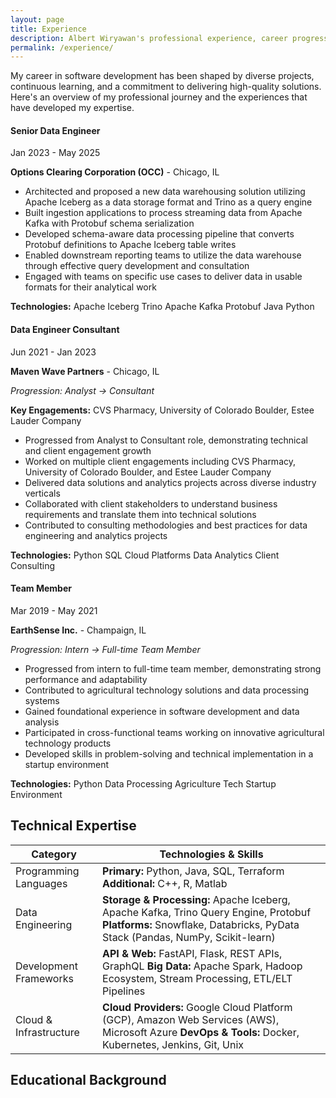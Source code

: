 ```yaml
---
layout: page
title: Experience
description: Albert Wiryawan's professional experience, career progression, and key achievements in software development
permalink: /experience/
---
```


My career in software development has been shaped by diverse projects, continuous learning, and a commitment to delivering high-quality solutions. Here's an overview of my professional journey and the experiences that have developed my expertise.

<div class="timeline">
  
  <div class="timeline-item">
    <h4>Senior Data Engineer</h4>
    <div class="timeline-date">Jan 2023 - May 2025</div>
    <p><strong>Options Clearing Corporation (OCC)</strong> - Chicago, IL</p>
    <ul>
      <li>Architected and proposed a new data warehousing solution utilizing Apache Iceberg as a data storage format and Trino as a query engine</li>
      <li>Built ingestion applications to process streaming data from Apache Kafka with Protobuf schema serialization</li>
      <li>Developed schema-aware data processing pipeline that converts Protobuf definitions to Apache Iceberg table writes</li>
      <li>Enabled downstream reporting teams to utilize the data warehouse through effective query development and consultation</li>
      <li>Engaged with teams on specific use cases to deliver data in usable formats for their analytical work</li>
    </ul>
    <div class="tech-stack">
      <strong>Technologies:</strong>
      <span class="tech-tag">Apache Iceberg</span>
      <span class="tech-tag">Trino</span>
      <span class="tech-tag">Apache Kafka</span>
      <span class="tech-tag">Protobuf</span>
      <span class="tech-tag">Java</span>
      <span class="tech-tag">Python</span>
    </div>
  </div>

  <div class="timeline-item">
    <h4>Data Engineer Consultant</h4>
    <div class="timeline-date">Jun 2021 - Jan 2023</div>
    <p><strong>Maven Wave Partners</strong> - Chicago, IL</p>
    <p><em>Progression: Analyst → Consultant</em></p>
    <p><strong>Key Engagements:</strong> CVS Pharmacy, University of Colorado Boulder, Estee Lauder Company</p>
    <ul>
      <li>Progressed from Analyst to Consultant role, demonstrating technical and client engagement growth</li>
      <li>Worked on multiple client engagements including CVS Pharmacy, University of Colorado Boulder, and Estee Lauder Company</li>
      <li>Delivered data solutions and analytics projects across diverse industry verticals</li>
      <li>Collaborated with client stakeholders to understand business requirements and translate them into technical solutions</li>
      <li>Contributed to consulting methodologies and best practices for data engineering and analytics projects</li>
    </ul>
    <div class="tech-stack">
      <strong>Technologies:</strong>
      <span class="tech-tag">Python</span>
      <span class="tech-tag">SQL</span>
      <span class="tech-tag">Cloud Platforms</span>
      <span class="tech-tag">Data Analytics</span>
      <span class="tech-tag">Client Consulting</span>
    </div>
  </div>

  <div class="timeline-item">
    <h4>Team Member</h4>
    <div class="timeline-date">Mar 2019 - May 2021</div>
    <p><strong>EarthSense Inc.</strong> - Champaign, IL</p>
    <p><em>Progression: Intern → Full-time Team Member</em></p>
    <ul>
      <li>Progressed from intern to full-time team member, demonstrating strong performance and adaptability</li>
      <li>Contributed to agricultural technology solutions and data processing systems</li>
      <li>Gained foundational experience in software development and data analysis</li>
      <li>Participated in cross-functional teams working on innovative agricultural technology products</li>
      <li>Developed skills in problem-solving and technical implementation in a startup environment</li>
    </ul>
    <div class="tech-stack">
      <strong>Technologies:</strong>
      <span class="tech-tag">Python</span>
      <span class="tech-tag">Data Processing</span>
      <span class="tech-tag">Agriculture Tech</span>
      <span class="tech-tag">Startup Environment</span>
    </div>
  </div>

</div>

## Technical Expertise

<div class="skills-table">
  <table>
    <thead>
      <tr>
        <th>Category</th>
        <th>Technologies & Skills</th>
      </tr>
    </thead>
    <tbody>
      <tr>
        <td class="skill-category-name">Programming Languages</td>
        <td class="skill-list">
          <span class="skill-group">
            <strong>Primary:</strong> Python, Java, SQL, Terraform
          </span>
          <span class="skill-group">
            <strong>Additional:</strong> C++, R, Matlab
          </span>
        </td>
      </tr>
      <tr>
        <td class="skill-category-name">Data Engineering</td>
        <td class="skill-list">
          <span class="skill-group">
            <strong>Storage & Processing:</strong> Apache Iceberg, Apache Kafka, Trino Query Engine, Protobuf
          </span>
          <span class="skill-group">
            <strong>Platforms:</strong> Snowflake, Databricks, PyData Stack (Pandas, NumPy, Scikit-learn)
          </span>
        </td>
      </tr>
      <tr>
        <td class="skill-category-name">Development Frameworks</td>
        <td class="skill-list">
          <span class="skill-group">
            <strong>API & Web:</strong> FastAPI, Flask, REST APIs, GraphQL
          </span>
          <span class="skill-group">
            <strong>Big Data:</strong> Apache Spark, Hadoop Ecosystem, Stream Processing, ETL/ELT Pipelines
          </span>
        </td>
      </tr>
      <tr>
        <td class="skill-category-name">Cloud & Infrastructure</td>
        <td class="skill-list">
          <span class="skill-group">
            <strong>Cloud Providers:</strong> Google Cloud Platform (GCP), Amazon Web Services (AWS), Microsoft Azure
          </span>
          <span class="skill-group">
            <strong>DevOps & Tools:</strong> Docker, Kubernetes, Jenkins, Git, Unix
          </span>
        </td>
      </tr>
    </tbody>
  </table>
</div>

## Educational Background
